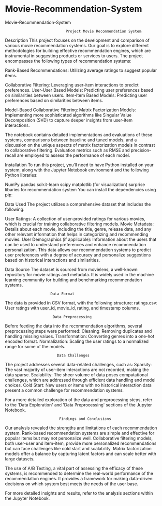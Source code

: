 # Movie-Recommendation-System
Movie-Recommendation-System

                                Project Movie Recommendation System

Description
This project focuses on the development and comparison of various movie recommendation systems. Our goal is to explore different methodologies for building effective recommendation engines, which are instrumental in suggesting products or services to users. The project encompasses the following types of recommendation systems:

Rank-Based Recommendations: Utilizing average ratings to suggest popular items.

Collaborative Filtering: Leveraging user-item interactions to predict preferences.
User-User Based Models: Predicting user preferences based on similarities between users.
Item-Item Based Models: Predicting user preferences based on similarities between items.

Model-Based Collaborative Filtering:
Matrix Factorization Models: Implementing more sophisticated algorithms like Singular Value Decomposition (SVD) to capture deeper insights from user-item interactions.

The notebook contains detailed implementations and evaluations of these systems, comparisons between baseline and tuned models, and a discussion on the unique aspects of matrix factorization models in contrast to collaborative filtering. Evaluation metrics such as RMSE and precision-recall are employed to assess the performance of each model.

Installation
To run this project, you'll need to have Python installed on your system, along with the Jupyter Notebook environment and the following Python libraries:

NumPy
pandas
scikit-learn
scipy
matplotlib (for visualization)
surprise libaries for recommendation system
You can install the dependencies using pip:

Data Used
The project utilizes a comprehensive dataset that includes the following:

User Ratings: A collection of user-provided ratings for various movies, which is crucial for training collaborative filtering models.
Movie Metadata: Details about each movie, including the title, genre, release date, and any other relevant information that helps in categorizing and recommending movies.
User Demographics (if applicable): Information about the users that can be used to understand preferences and enhance recommendation personalization.
This data allows our recommendation systems to predict user preferences with a degree of accuracy and personalize suggestions based on historical interactions and similarities.

Data Source
The dataset is sourced from movielens, a well-known repository for movie ratings and metadata. It is widely used in the machine learning community for building and benchmarking recommendation systems.

                         Data Format
The data is provided in CSV format, with the following structure:
ratings.csv: User ratings with user_id, movie_id, rating, and timestamp columns.

                          Data Preprocessing
Before feeding the data into the recommendation algorithms, several preprocessing steps were performed:
Cleaning: Removing duplicates and handling missing values.
Transformation: Converting genres into a one-hot encoded format.
Normalization: Scaling the user ratings to a normalized range for some of the models.

                            Data Challenges
The project addresses several data-related challenges, such as:
Sparsity: The vast majority of user-item interactions are not recorded, making the data sparse.
Scalability: The sheer volume of data poses computational challenges, which are addressed through efficient data handling and model choices.
Cold Start: New users or items with no historical interaction data present a common challenge for recommendation systems.

For a more detailed exploration of the data and preprocessing steps, refer to the 'Data Exploration' and 'Data Preprocessing' sections of the Jupyter Notebook.

                             Findings and Conclusions
Our analysis revealed the strengths and limitations of each recommendation system. Rank-based recommendation systems are simple and effective for popular items but may not personalize well. Collaborative filtering models, both user-user and item-item, provide more personalized recommendations but can face challenges like cold start and scalability. Matrix factorization models offer a balance by capturing latent factors and can scale better with large datasets.

The use of A/B Testing, a vital part of assessing the efficacy of these systems, is recommended to determine the real-world performance of the recommendation engines. It provides a framework for making data-driven decisions on which system best meets the needs of the user base.

For more detailed insights and results, refer to the analysis sections within the Jupyter Notebook.
